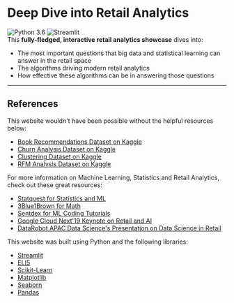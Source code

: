 # Deep Dive into Retail Analytics
![Python 3.6](https://img.shields.io/badge/Python-3.6-brightgreen.svg) ![Streamlit](https://img.shields.io/badge/Streamlit-Library-orange.svg)<br>
This **fully-fledged, interactive retail analytics showcase** dives into:
- The most important questions that big data and statistical learning can answer in the retail space
- The algorithms driving modern retail analytics
- How effective these algorithms can be in answering those questions

---
## References
This website wouldn't have been possible without the helpful resources below:
- [Book Recommendations Dataset on Kaggle](https://www.kaggle.com/saurabhbagchi/books-dataset)
- [Churn Analysis Dataset on Kaggle](https://www.kaggle.com/sandipdatta/customer-churn-analysis)
- [Clustering Dataset on Kaggle](https://www.kaggle.com/ankits29/credit-card-customer-clustering-with-explanation)
- [RFM Analysis Dataset on Kaggle](https://www.kaggle.com/roshansharma/online-retail) 

For more information on Machine Learning, Statistics and Retail Analytics, check out these great resources:
- [Statquest for Statistics and ML](https://www.youtube.com/user/joshstarmer)
- [3Blue1Brown for Math](https://www.youtube.com/channel/UCYO_jab_esuFRV4b17AJtAw)
- [Sentdex for ML Coding Tutorials](https://www.youtube.com/user/sentdex)
- [Google Cloud Next'19 Keynote on Retail and AI](https://www.youtube.com/watch?v=pKEmQ1VMxsM)
- [DataRobot APAC Data Science's Presentation on Data Science in Retail](https://www.youtube.com/watch?v=PThNpfd3waE) 

This website was built using Python and the following libraries:
- [Streamlit](https://docs.streamlit.io/en/stable/index.html)
- [ELI5](https://eli5.readthedocs.io/en/latest/overview.html)
- [Scikit-Learn](https://scikit-learn.org/)
- [Matplotlib](https://matplotlib.org/)
- [Seaborn](https://seaborn.pydata.org/)
- [Pandas](https://pandas.pydata.org/)
